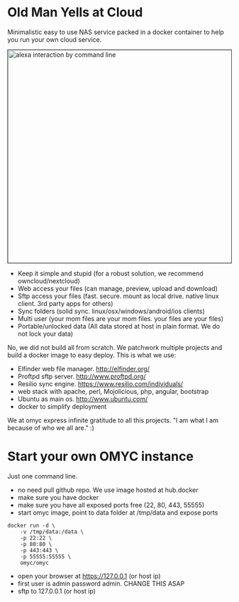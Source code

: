 # Old Man Yells at Cloud

Minimalistic easy to use NAS service packed in a docker container to help you run your own cloud service.

<a href="http://www.youtube.com/watch?feature=player_embedded&v=eXnrw_33HeQ
" target="_blank"><img src="http://img.youtube.com/vi/eXnrw_33HeQ/0.jpg"
alt="alexa interaction by command line" width="850" height="480" border="1" /></a>

* Keep it simple and stupid (for a robust solution, we recommend owncloud/nextcloud)
* Web access your files (can manage, preview, upload and download)
* Sftp access your files (fast. secure. mount as local drive. native linux client. 3rd party apps for others)
* Sync folders (solid sync. linux/osx/windows/android/ios clients)
* Multi user (your mom files are your mom files. your files are your files)
* Portable/unlocked data (All data stored at host in plain format. We do not lock your data)

No, we did not build all from scratch. We patchwork multiple projects and build a docker image to easy deploy. This is what we use:

* Elfinder web file manager. http://elfinder.org/
* Proftpd sftp server. http://www.proftpd.org/
* Resilio sync engine. https://www.resilio.com/individuals/
* web stack with apache, perl, Mojolicious, php, angular, bootstrap
* Ubuntu as main os. http://www.ubuntu.com/
* docker to simplify deployment

We at omyc express infinite gratitude to all this projects. "I am what I am because of who we all are." :)

# Start your own OMYC instance

Just one command line.

* no need pull github repo. We use image hosted at hub.docker
* make sure you have docker
* make sure you have all exposed ports free (22, 80, 443, 55555)
* start omyc image, point to data folder at /tmp/data and expose ports
```
docker run -d \
	-v /tmp/data:/data \
	-p 22:22 \
	-p 80:80 \
	-p 443:443 \
	-p 55555:55555 \
	omyc/omyc
```
* open your browser at https://127.0.0.1 (or host ip)
* first user is admin password admin. CHANGE THIS ASAP
* sftp to 127.0.0.1 (or host ip)
